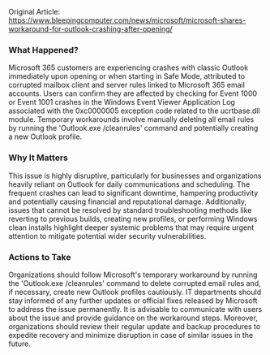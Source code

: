 Original Article: https://www.bleepingcomputer.com/news/microsoft/microsoft-shares-workaround-for-outlook-crashing-after-opening/

### What Happened?
Microsoft 365 customers are experiencing crashes with classic Outlook immediately upon opening or when starting in Safe Mode, attributed to corrupted mailbox client and server rules linked to Microsoft 365 email accounts. Users can confirm they are affected by checking for Event 1000 or Event 1001 crashes in the Windows Event Viewer Application Log associated with the 0xc0000005 exception code related to the ucrtbase.dll module. Temporary workarounds involve manually deleting all email rules by running the 'Outlook.exe /cleanrules' command and potentially creating a new Outlook profile.

### Why It Matters
This issue is highly disruptive, particularly for businesses and organizations heavily reliant on Outlook for daily communications and scheduling. The frequent crashes can lead to significant downtime, hampering productivity and potentially causing financial and reputational damage. Additionally, issues that cannot be resolved by standard troubleshooting methods like reverting to previous builds, creating new profiles, or performing Windows clean installs highlight deeper systemic problems that may require urgent attention to mitigate potential wider security vulnerabilities.

### Actions to Take
Organizations should follow Microsoft's temporary workaround by running the 'Outlook.exe /cleanrules' command to delete corrupted email rules and, if necessary, create new Outlook profiles cautiously. IT departments should stay informed of any further updates or official fixes released by Microsoft to address the issue permanently. It is advisable to communicate with users about the issue and provide guidance on the workaround steps. Moreover, organizations should review their regular update and backup procedures to expedite recovery and minimize disruption in case of similar issues in the future.